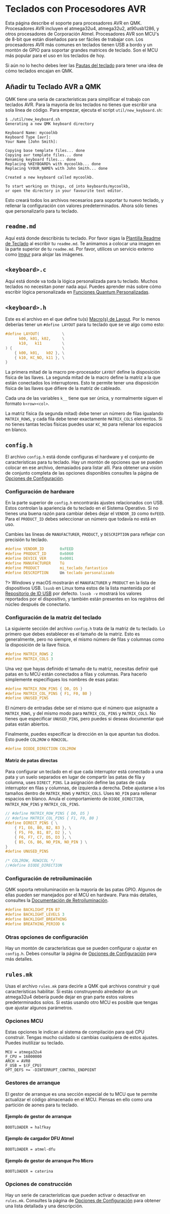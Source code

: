 # Teclados con Procesodores AVR

Esta página describe el soporte para procesadores AVR en QMK. Procesadores AVR incluyen el atmega32u4, atmega32u2, at90usb1286, y otros procesadores de Corporación Atmel. Procesadores AVR son MCU's de 8-bit que están diseñados para ser fáciles de trabajar con. Los procesadores AVR más comunes en teclados tienen USB a bordo y un montón de GPIO para soportar grandes matrices de teclado. Son el MCU más popular para el uso en los teclados de hoy.

Si aún no lo hecho debes leer las [Pautas del teclado](hardware_keyboard_guidelines.md) para tener una idea de cómo teclados encajan en QMK.

## Añadir tu Teclado AVR a QMK

QMK tiene una seria de características para simplificar el trabajo con teclados AVR. Para la mayoría de los teclados no tienes que escribir una sola línea de código. Para empezar, ejecuta el script `util/new_keyboard.sh`:

```
$ ./util/new_keyboard.sh
Generating a new QMK keyboard directory

Keyboard Name: mycoolkb
Keyboard Type [avr]: 
Your Name [John Smith]: 

Copying base template files... done
Copying avr template files... done
Renaming keyboard files... done
Replacing %KEYBOARD% with mycoolkb... done
Replacing %YOUR_NAME% with John Smith... done

Created a new keyboard called mycoolkb.

To start working on things, cd into keyboards/mycoolkb,
or open the directory in your favourite text editor.
```

Esto creará todos los archivos necesarios para soportar tu nuevo teclado, y rellenar la configuración con valores predeterminados. Ahora sólo tienes que personalizarlo para tu teclado. 

## `readme.md`

Aquí está donde describirás tu teclado. Por favor sigas la [Plantilla Readme de Teclado](documentation_templates.md#keyboard-readmemd-template) al escribir tu `readme.md`. Te animamos a colocar una imagen en la parte superior de tu `readme.md`. Por favor, utilices un servicio externo como [Imgur](http://imgur.com) para alojar las imágenes.

## `<keyboard>.c`

Aquí está donde va toda la lógica personalizada para tu teclado. Muchos teclados no necesitan poner nada aquí. Puedes aprender más sobre cómo escribir lógica personalizada en [Funciones Quantum Personalizadas](custom_quantum_functions.md).

## `<keyboard>.h`

Este es el archivo en el que define tu(s) [Macro(s) de Layout](feature_layouts.md). Por lo menos deberías tener un `#define LAYOUT` para tu teclado que se ve algo como esto:

```c
#define LAYOUT(          \
      k00, k01, k02,     \
      k10,   k11         \
) {                      \
    { k00, k01,   k02 }, \
    { k10, KC_NO, k11 }, \
}
```

La primera mitad de la macro pre-procesador `LAYOUT` define la disposición física de las llaves. La segunda mitad de la macro define la matriz a la que están conectados los interruptores. Esto te permite tener una disposición física de las llaves que difiere de la matriz de cableado.

Cada una de las variables `k__` tiene que ser única, y normalmente siguen el formato `k<row><col>`.

La matriz física (la segunda mitad) debe tener un número de filas igualando `MATRIX_ROWS`, y cada fila debe tener exactamente `MATRIX_COLS` elementos. Si no tienes tantas teclas físicas puedes usar `KC_NO` para rellenar los espacios en blanco.

## `config.h`

El archivo `config.h` está donde configuras el hardware y el conjunto de características para tu teclado. Hay un montón de opciones que se pueden colocar en ese archivo, demasiados para listar allí. Para obtener una visión de conjunto completa de las opciones disponibles consultes la página de [Opciones de Configuración](config_options.md).

### Configuración de hardware


En la parte superior de `config.h` encontrarás ajustes relacionados con USB. Estos controlan la apariencia de tu teclado en el Sistema Operativo. Si no tienes una buena razón para cambiar debes dejar el `VENDOR_ID` como `0xFEED`. Para el `PRODUCT_ID` debes seleccionar un número que todavía no está en uso.

Cambies las líneas de `MANUFACTURER`, `PRODUCT`, y `DESCRIPTION` para reflejar con precisión tu teclado.

```c
#define VENDOR_ID       0xFEED
#define PRODUCT_ID      0x6060
#define DEVICE_VER      0x0001
#define MANUFACTURER    Tú
#define PRODUCT         mi_teclado_fantastico
#define DESCRIPTION     Un teclado personalizado
```

?> Windows y macOS mostrarán el `MANUFACTURER` y `PRODUCT` en la lista de dispositivos USB. `lsusb` en Linux toma estos de la lista mantenida por el [Repositorio de ID USB](http://www.linux-usb.org/usb-ids.html) por defecto. `lsusb -v` mostrará los valores reportados por el dispositivo, y también están presentes en los registros del núcleo después de conectarlo.

### Configuración de la matriz del teclado

La siguiente sección del archivo `config.h` trata de la matriz de tu teclado. Lo primero que debes establecer es el tamaño de la matriz. Esto es generalmente, pero no siempre, el mismo número de filas y columnas como la disposición de la llave física.

```c
#define MATRIX_ROWS 2
#define MATRIX_COLS 3
```

Una vez que hayas definido el tamaño de tu matriz, necesitas definir qué patas en tu MCU están conectados a filas y columnas. Para hacerlo simplemente especifiques los nombres de esas patas:

```c
#define MATRIX_ROW_PINS { D0, D5 }
#define MATRIX_COL_PINS { F1, F0, B0 }
#define UNUSED_PINS
```

El número de entradas debe ser el mismo que el número que asignaste a `MATRIX_ROWS`, y del mismo modo para `MATRIX_COL_PINS` y `MATRIX_COLS`. No tienes que especificar `UNUSED_PINS`, pero puedes si deseas documentar qué patas están abiertos.

Finalmente, puedes especificar la dirección en la que apuntan tus diodos. Esto puede `COL2ROW` o `ROW2COL`.

```c
#define DIODE_DIRECTION COL2ROW
```

#### Matriz de patas directas
Para configurar un teclado en el que cada interruptor está conectado a una pata y un suelo separados en lugar de compartir las patas de fila y columna, uses `DIRECT_PINS`. La asignación define las patas de cada interruptor en filas y columnas, de izquierda a derecha. Debe ajustarse a los tamaños dentro de `MATRIX_ROWS` y `MATRIX_COLS`. Uses `NO_PIN` para rellenar espacios en blanco. Anula el comportamiento de `DIODE_DIRECTION`, `MATRIX_ROW_PINS` y `MATRIX_COL_PINS`.

```c
// #define MATRIX_ROW_PINS { D0, D5 }
// #define MATRIX_COL_PINS { F1, F0, B0 }
#define DIRECT_PINS { \
    { F1, E6, B0, B2, B3 }, \
    { F5, F0, B1, B7, D2 }, \
    { F6, F7, C7, D5, D3 }, \
    { B5, C6, B6, NO_PIN, NO_PIN } \
}
#define UNUSED_PINS

/* COL2ROW, ROW2COL */
//#define DIODE_DIRECTION
```

### Configuración de retroiluminación

QMK soporta retroiluminación en la mayoría de las patas GPIO. Algunos de ellas pueden ser manejados por el MCU en hardware. Para más detalles, consultes la [Documentación de Retroiluminación](feature_backlight.md).

```c
#define BACKLIGHT_PIN B7
#define BACKLIGHT_LEVELS 3
#define BACKLIGHT_BREATHING
#define BREATHING_PERIOD 6
```

### Otras opciones de configuración

Hay un montón de características que se pueden configurar o ajustar en `config.h`. Debes consultar la página de [Opciones de Configuración](config_options.md) para más detalles.

## `rules.mk`

Usas el archivo `rules.mk` para decirle a QMK qué archivos construir y qué características habilitar. Si estás construyendo alrededor de un atmega32u4 debería puede dejar en gran parte estos valores predeterminados solos. Si estás usando otro MCU es posible que tengas que ajustar algunos parámetros.

### Opciones MCU

Estas opciones le indican al sistema de compilación para qué CPU construir. Tengas mucho cuidado si cambias cualquiera de estos ajustes. Puedes inutilizar su teclado.

```make
MCU = atmega32u4
F_CPU = 16000000
ARCH = AVR8
F_USB = $(F_CPU)
OPT_DEFS += -DINTERRUPT_CONTROL_ENDPOINT
```

### Gestores de arranque

El gestor de arranque es una sección especial de tu MCU que te permite actualizar el código almacenado en el MCU. Piensas en ello como una partición de aones para tu teclado.

#### Ejemplo de gestor de arranque

```make
BOOTLOADER = halfkay
```

#### Ejemplo de cargador DFU Atmel

```make
BOOTLOADER = atmel-dfu
```

#### Ejemplo de gestor de arranque Pro Micro

```make
BOOTLOADER = caterina
```

### Opciones de construcción

Hay un serie de características que pueden activar o desactivar en `rules.mk`. Consultes la página de [Opciones de Configuración](config_options.md#feature-options) para obtener una lista detallada y una descripción.
